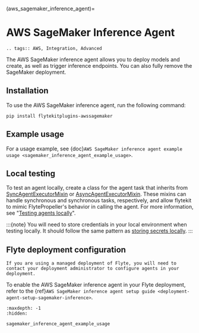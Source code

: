 (aws_sagemaker_inference_agent)=

# AWS SageMaker Inference Agent

```{eval-rst}
.. tags:: AWS, Integration, Advanced
```

The AWS SageMaker inference agent allows you to deploy models and create, as well as trigger inference endpoints.
You can also fully remove the SageMaker deployment.

## Installation

To use the AWS SageMaker inference agent, run the following command:

```
pip install flytekitplugins-awssagemaker
```

## Example usage

For a usage example, see {doc}`AWS SageMaker inference agent example usage <sagemaker_inference_agent_example_usage>`.

## Local testing

To test an agent locally, create a class for the agent task that inherits from
[SyncAgentExecutorMixin](https://github.com/flyteorg/flytekit/blob/master/flytekit/extend/backend/base_agent.py#L222-L256)
or [AsyncAgentExecutorMixin](https://github.com/flyteorg/flytekit/blob/master/flytekit/extend/backend/base_agent.py#L259-L354).
These mixins can handle synchronous and synchronous tasks, respectively,
and allow flytekit to mimic FlytePropeller's behavior in calling the agent.
For more information, see "[Testing agents locally](https://docs.flyte.org/en/latest/flyte_agents/testing_agents_locally.html)".

:::{note}
You will need to store credentials in your local environment when testing locally.
It should follow the same pattern as
[storing secrets locally](https://docs.flyte.org/en/latest/user_guide/productionizing/secrets.html#secret-discovery).
:::

## Flyte deployment configuration

```{note}
If you are using a managed deployment of Flyte, you will need to contact your deployment administrator to configure agents in your deployment.
```

To enable the AWS SageMaker inference agent in your Flyte deployment, refer to the
{ref}`AWS SageMaker inference agent setup guide <deployment-agent-setup-sagemaker-inference>`.

```{toctree}
:maxdepth: -1
:hidden:

sagemaker_inference_agent_example_usage
```
